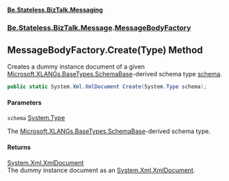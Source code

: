 #### [Be.Stateless.BizTalk.Messaging](README.md 'README')
### [Be.Stateless.BizTalk.Message](Be.Stateless.BizTalk.Message.md 'Be.Stateless.BizTalk.Message').[MessageBodyFactory](MessageBodyFactory.md 'Be.Stateless.BizTalk.Message.MessageBodyFactory')

## MessageBodyFactory.Create(Type) Method

Creates a dummy instance document of a given [Microsoft.XLANGs.BaseTypes.SchemaBase](https://docs.microsoft.com/en-us/dotnet/api/Microsoft.XLANGs.BaseTypes.SchemaBase 'Microsoft.XLANGs.BaseTypes.SchemaBase')-derived schema type [schema](MessageBodyFactory.Create(Type).md#Be.Stateless.BizTalk.Message.MessageBodyFactory.Create(System.Type).schema 'Be.Stateless.BizTalk.Message.MessageBodyFactory.Create(System.Type).schema').

```csharp
public static System.Xml.XmlDocument Create(System.Type schema);
```
#### Parameters

<a name='Be.Stateless.BizTalk.Message.MessageBodyFactory.Create(System.Type).schema'></a>

`schema` [System.Type](https://docs.microsoft.com/en-us/dotnet/api/System.Type 'System.Type')

The [Microsoft.XLANGs.BaseTypes.SchemaBase](https://docs.microsoft.com/en-us/dotnet/api/Microsoft.XLANGs.BaseTypes.SchemaBase 'Microsoft.XLANGs.BaseTypes.SchemaBase')-derived schema type.

#### Returns
[System.Xml.XmlDocument](https://docs.microsoft.com/en-us/dotnet/api/System.Xml.XmlDocument 'System.Xml.XmlDocument')  
The dummy instance document as an [System.Xml.XmlDocument](https://docs.microsoft.com/en-us/dotnet/api/System.Xml.XmlDocument 'System.Xml.XmlDocument').